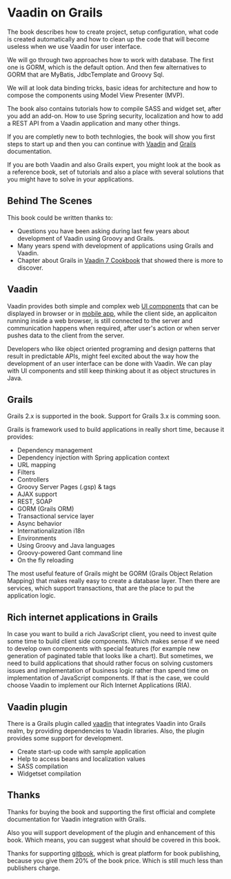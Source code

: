 # Vaadin on Grails

The book describes how to create project, setup configuration, what code is created automatically and how to clean up the code that will become useless when we use Vaadin for user interface.

We will go through two approaches how to work with database. The first one is GORM, which is the default option. And then few alternatives to GORM that are MyBatis, JdbcTemplate and Groovy Sql.

We will at look data binding tricks, basic ideas for architecture and how to compose the components using Model View Presenter (MVP).

The book also contains tutorials how to compile SASS and widget set, after you add an add-on. How to use Spring security, localization and how to add a REST API from a Vaadin application and many other things.

If you are completly new to both technlogies, the book will show you first steps to start up and then you can continue with [Vaadin](https://vaadin.com/learn) and [Grails](http://grails.org/doc/latest/guide/single.html) documentation.

If you are both Vaadin and also Grails expert, you might look at the book as a reference book, set of tutorials and also a place with several solutions that you might have to solve in your applications.

## Behind The Scenes
This book could be written thanks to:
* Questions you have been asking during last few years about development of Vaadin using Groovy and Grails.
* Many years spend with development of applications using Grails and Vaadin.
* Chapter about Grails in [Vaadin 7 Cookbook](http://www.packtpub.com/creating-rich-internet-applications-in-vaadin-7/book) that showed there is more to discover.

## Vaadin

Vaadin provides both simple and complex web [UI components](http://demo.vaadin.com/sampler) that can be displayed in browser or in [mobile app](https://vaadin.com/directory#addon/vaadin-touchkit), while the client side, an applicaiton running inside a web browser, is still connected to the server and communication happens when required, after user's action or when server pushes data to the client from the server.

Developers who like object oriented programing and design patterns that result in predictable APIs, might feel excited about the way how the development of an user interface can be done with Vaadin. We can play with UI components and still keep thinking about it as object structures in Java.

## Grails

Grails 2.x is supported in the book. Support for Grails 3.x is comming soon.

Grails is framework used to build applications in really short time, because it provides:

* Dependency management
* Dependency injection with Spring application context
* URL mapping
* Filters
* Controllers
* Groovy Server Pages (.gsp) & tags
* AJAX support
* REST, SOAP
* GORM (Grails ORM)
* Transactional service layer
* Async behavior
* Internationalization i18n
* Environments
* Using Groovy and Java languages
* Groovy-powered Gant command line
* On the fly reloading

The most useful feature of Grails might be GORM (Grails Object Relation Mapping) that makes really easy to create a database layer. Then there are services, which support transactions, that are the place to put the application logic.

## Rich internet applications in Grails

In case you want to build a rich JavaScript client, you need to invest quite some time to build client side components. Which makes sense if we need to develop own components with special features (for example new generation of paginated table that looks like a chart). But sometimes, we need to build applications that should rather focus on solving customers issues and implementation of  business logic rather than spend time on implementation of JavaScript components. If that is the case, we could choose Vaadin to implement our Rich Internet Applications (RIA).

## Vaadin plugin

There is a Grails plugin called [vaadin](http://grails.org/plugin/vaadin) that integrates Vaadin into Grails realm, by providing dependencies to Vaadin libraries. Also, the plugin provides some support for development.
* Create start-up code with sample application
* Help to access beans and localization values
* SASS compilation
* Widgetset compilation

## Thanks

Thanks for buying the book and supporting the first official and complete documentation for Vaadin integration with Grails.

Also you will support development of the plugin and enhancement of this book. Which means, you can suggest what should be covered in this book.

Thanks for supporting [gitbook](https://gitbook.io), which is great platform for book publishing, because you give them 20% of the book price. Which is still much less than publishers charge.


